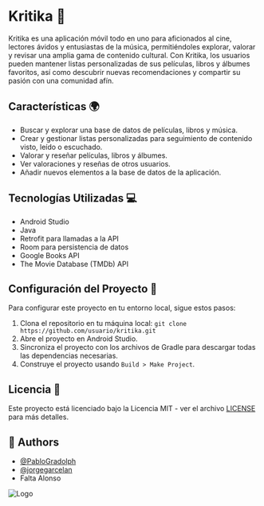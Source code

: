 # Kritika 📲

Kritika es una aplicación móvil todo en uno para aficionados al cine, lectores ávidos y entusiastas de la música, permitiéndoles explorar, valorar y revisar una amplia gama de contenido cultural. Con Kritika, los usuarios pueden mantener listas personalizadas de sus películas, libros y álbumes favoritos, así como descubrir nuevas recomendaciones y compartir su pasión con una comunidad afín.

## Características 🌍

- Buscar y explorar una base de datos de películas, libros y música.
- Crear y gestionar listas personalizadas para seguimiento de contenido visto, leído o escuchado.
- Valorar y reseñar películas, libros y álbumes.
- Ver valoraciones y reseñas de otros usuarios.
- Añadir nuevos elementos a la base de datos de la aplicación.

## Tecnologías Utilizadas 💻

- Android Studio
- Java
- Retrofit para llamadas a la API
- Room para persistencia de datos
- Google Books API
- The Movie Database (TMDb) API

## Configuración del Proyecto 🚀

Para configurar este proyecto en tu entorno local, sigue estos pasos:

1. Clona el repositorio en tu máquina local:
`git clone https://github.com/usuario/kritika.git`
2. Abre el proyecto en Android Studio.
3. Sincroniza el proyecto con los archivos de Gradle para descargar todas las dependencias necesarias.
4. Construye el proyecto usando `Build > Make Project`.

## Licencia 📄

Este proyecto está licenciado bajo la Licencia MIT - ver el archivo [LICENSE](LICENSE) para más detalles.

## 👥 Authors

- [@PabloGradolph](https://github.com/PabloGradolph)
- [@jorgegarcelan](https://github.com/jorgegarcelan)
- Falta Alonso


![Logo](https://upload.wikimedia.org/wikipedia/commons/4/47/Acronimo_y_nombre_uc3m.png)
